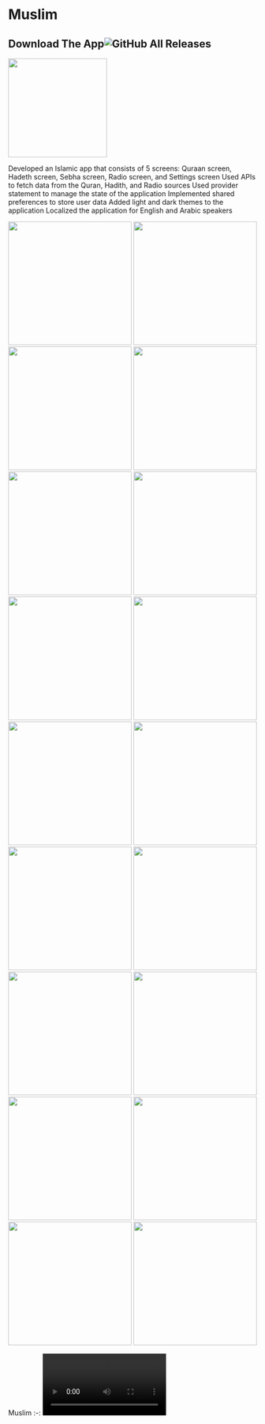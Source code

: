 # Muslim

## Download The App![GitHub All Releases](https://img.shields.io/github/downloads/HusseinMohamed99/Muslim_app/total?color=green)
<a href="https://github.com/HusseinMohamed99/Muslim_app/releases/download/v2.0.0/Muslim_App.apk"><img src="https://playerzon.com/asset/download.png" width="200"></img></a>

Developed an Islamic app that consists of 5 screens: Quraan screen, Hadeth screen, Sebha screen, Radio screen, and Settings screen
Used APIs to fetch data from the Quran, Hadith, and Radio sources
Used provider statement to manage the state of the application
Implemented shared preferences to store user data
Added light and dark themes to the application
Localized the application for English and Arabic speakers

<p>
  <img src="https://github.com/HusseinMohamed99/Muslim_app/assets/84459939/999b5948-7976-4e3d-a23b-e4054bce0db1" width="250" />
 <img src="https://github.com/HusseinMohamed99/Muslim_app/assets/84459939/d6828593-5b06-4669-81d8-678087c81ca2" width="250" />
 <img src="https://github.com/HusseinMohamed99/Muslim_app/assets/84459939/869fb410-7843-40e6-91e8-f99c19d4f5bc" width="250" />
  <img src="https://github.com/HusseinMohamed99/Muslim_app/assets/84459939/745b340d-6b27-42b8-9940-df363609ce63" width="250" />
 <img src="https://github.com/HusseinMohamed99/Muslim_app/assets/84459939/0d81fb42-5199-40b9-934d-a8d4ce42fa9b" width="250" />
 <img src="https://github.com/HusseinMohamed99/Muslim_app/assets/84459939/810ac246-8976-4532-815c-1454f16f2961" width="250" />
 <img src="https://github.com/HusseinMohamed99/Muslim_app/assets/84459939/a705524c-1955-45ba-8f16-15549642494f" width="250" />
 <img src="https://github.com/HusseinMohamed99/Muslim_app/assets/84459939/1a90bafd-8be8-4f6b-ad2a-d0e685d0e475" width="250" />
<img src="https://github.com/HusseinMohamed99/Muslim_app/assets/84459939/e12eddc6-505d-4cbc-8d34-e3a456a3184d" width="250" />
 <img src="https://github.com/HusseinMohamed99/Muslim_app/assets/84459939/ef5cdbf0-04cc-4b1f-91ca-05da7ac27049" width="250" />
<img src="https://github.com/HusseinMohamed99/Muslim_app/assets/84459939/df267b56-69b0-4fdf-85db-66b3eb404549" width="250" />
<img src=" https://github.com/HusseinMohamed99/Muslim_app/assets/84459939/32ff6b6b-eaaa-4272-b405-007fe34b23fb" width="250" />
<img src="https://github.com/HusseinMohamed99/Muslim_app/assets/84459939/d75e0314-1237-47be-aa94-7d7323d73ddf" width="250" />
<img src="https://github.com/HusseinMohamed99/Muslim_app/assets/84459939/6094a563-046a-462f-8eb0-d4ec7525571a" width="250" />
 <img src="https://github.com/HusseinMohamed99/Muslim_app/assets/84459939/e3054035-ea42-42ee-ad3c-d4edabeaceb6" width="250" />
<img src="https://github.com/HusseinMohamed99/Muslim_app/assets/84459939/b5f868c5-2247-4eab-bb5b-4c2f2112d075" width="250" />
<img src="https://github.com/HusseinMohamed99/Muslim_app/assets/84459939/854f5642-47a1-45fe-8efc-f970e08defd5" width="250" />
 <img src="https://github.com/HusseinMohamed99/Muslim_app/assets/84459939/7d1e727e-10d4-44fb-86e6-14a1ccd6f949" width="250" />
  </p>

Muslim
:-:
<video src='https://github.com/HusseinMohamed99/Muslim_app/assets/84459939/ce6fd3bc-ea2e-4a3c-ba2c-9d07968d73b8' width=250/>|
